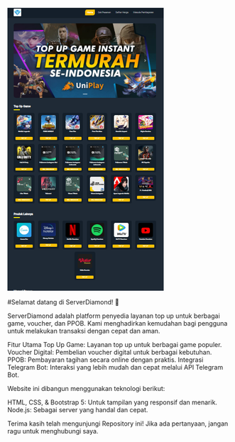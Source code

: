 ![alt text](https://github.com/yukinime/ServerDiamond-Top-Up-Games-Voucher-PPOB/blob/main/img/gamedes1.png?raw=true)

#Selamat datang di ServerDiamond! 🌟

ServerDiamond adalah platform penyedia layanan top up untuk berbagai game, voucher, dan PPOB. Kami menghadirkan kemudahan bagi pengguna untuk melakukan transaksi dengan cepat dan aman.

Fitur Utama
Top Up Game: Layanan top up untuk berbagai game populer.
Voucher Digital: Pembelian voucher digital untuk berbagai kebutuhan.
PPOB: Pembayaran tagihan secara online dengan praktis.
Integrasi Telegram Bot: Interaksi yang lebih mudah dan cepat melalui API Telegram Bot.

Website ini dibangun menggunakan teknologi berikut:

HTML, CSS, & Bootstrap 5: Untuk tampilan yang responsif dan menarik.
Node.js: Sebagai server yang handal dan cepat.

Terima kasih telah mengunjungi Repository ini! Jika ada pertanyaan, jangan ragu untuk menghubungi saya.
